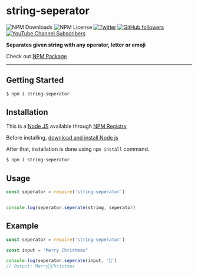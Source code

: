 # string-seperator

![NPM Downloads](https://img.shields.io/npm/dw/string-seperator)
![NPM License](https://img.shields.io/npm/l/string-seperator)
[![Twitter](https://img.shields.io/twitter/follow/snowbitCoderboi.svg?style=social&label=snowbitCoderboi)](https://twitter.com/snowbitCoderboi)
[![GitHub followers](https://img.shields.io/github/followers/snowbit-coderboi?label=Follow%20Me&style=social)](https://github.com/snowbit-coderboi)
[![YouTube Channel Subscribers](https://img.shields.io/youtube/channel/subscribers/UCNTKqF1vhFYX_v0ERnUa1RQ?label=Subscribe%20Now&style=social)](https://www.youtube.com/channel/UCNTKqF1vhFYX_v0ERnUa1RQ)

**Separates given string with any operator, letter or emoji**

Check out [NPM Package](https://www.npmjs.com/package/string-seperator)

---

## **Getting Started**

```bash
$ npm i string-seperator
```

## **Installation**

This is a [Node JS](https://nodejs.org/en/) available through [NPM Registry](https://www.npmjs.com/)

Before installing, [download and install Node js](https://nodejs.org/en/download/)

After that, installation is done using `npm install` command.

```bash
$ npm i string-seperator
```

## **Usage**

```js
const seperator = require('string-seperator')


console.log(seperator.seperate(string, seperator)
```

## **Example**
```js
const seperator = require('string-seperator')

const input = "Merry Christmas"

console.log(seperator.seperate(input, '🎁')
// Output: Merry🎁Christmas
```

